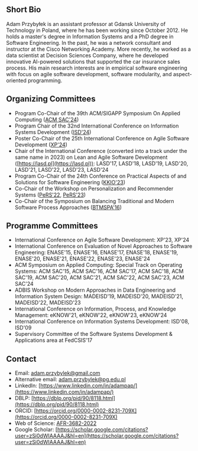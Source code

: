 ## Short Bio

Adam Przybyłek is an assistant professor at Gdansk University of Technology in Poland, where he has been working since October 2012. He holds a master's degree in Information Systems and a PhD degree in Software Engineering. In the past, he was a network consultant and instructor at the Cisco Networking Academy. More recently, he worked as a data scientist at Decision Sciences Company, where he developed innovative AI-powered solutions that supported the car insurance sales process. His main research interests are in empirical software engineering with focus on agile software development, software modularity, and aspect-oriented programming. 

## Organizing Committees

-	Program Co-Chair of the 39th ACM/SIGAPP Symposium On Applied Computing ([ACM SAC'24](https://www.sigapp.org/sac/sac2024))
-	Program Chair of the 32nd International Conference on Information Systems Development ([ISD'24](https://isd2024.ug.edu.pl))
-	Poster Co-Chair of the 25th International Conference on Agile Software Development ([XP'24](https://www.agilealliance.org/xp2024))
-	Chair of the International Conference (converted into a track under the same name in 2023) on Lean and Agile Software Development ([https://lasd.pl](https://lasd.pl)): LASD'17, LASD'18, LASD'19, LASD'20, LASD'21, LASD'22, LASD'23, LASD'24
-	Program Co-Chair of the 24th Conference on Practical Aspects of and Solutions for Software Engineering ([KKIO'23](https://fedcsis.org/sessions/s3e/kkio)) 
-	Co-Chair of the Workshop on Personalization and Recommender Systems ([PeRS'22](https://fedcsis.org/2022/pers), [PeRS'23](https://pers.lasd.pl))
-	Co-Chair of the Symposium on Balancing Traditional and Modern Software Process Approaches ([BTMSPA'16](https://fedcsis.org/2016/btmspa))

## Programme Committees

-	International Conference on Agile Software Development: XP'23, XP'24
-	International Conference on Evaluation of Novel Approaches to Software Engineering: ENASE'15, ENASE'16, ENASE'17, ENASE'18, ENASE'19, ENASE'20, ENASE'21, ENASE'22, ENASE'23, ENASE'24
-	ACM Symposium on Applied Computing: Special Track on Operating Systems: ACM SAC'15, ACM SAC'16, ACM SAC'17, ACM SAC'18, ACM SAC'19, ACM SAC'20, ACM SAC'21, ACM SAC'22, ACM SAC'23, ACM SAC'24
-	ADBIS Workshop on Modern Approaches in Data Engineering and Information System Design: MADEISD'19, MADEISD'20, MADEISD'21, MADEISD'22, MADEISD'23
-	International Conference on Information, Process, and Knowledge Management: eKNOW'21, eKNOW'22, eKNOW'23, eKNOW'24
-	International Conference on Information Systems Development: ISD'08, ISD'09
-	Supervisory Committee of the Software Systems Development & Applications area at FedCSIS'17

## Contact

- Email: adam.przybylek@gmail.com
- Alternative email: adam.przybylek@pg.edu.pl
- LinkedIn: [https://www.linkedin.com/in/adampap/](https://www.linkedin.com/in/adampap/)
- DBLP: [https://dblp.org/pid/90/8118.html](https://dblp.org/pid/90/8118.html)
- ORCID: [https://orcid.org/0000-0002-8231-709X](https://orcid.org/0000-0002-8231-709X)
- Web of Science: [AFR-3682-2022](https://www.webofscience.com/wos/author/record/AFR-3682-2022)
- Google Scholar: [https://scholar.google.com/citations?user=zSi0dWIAAAAJ&hl=en](https://scholar.google.com/citations?user=zSi0dWIAAAAJ&hl=en)

